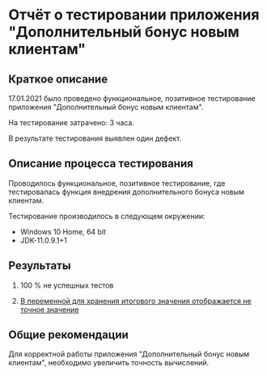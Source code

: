 # Отчёт о тестировании приложения "Дополнительный бонус новым клиентам"

## Краткое описание

17.01.2021 было проведено функциональное, позитивное тестирование приложения "Дополнительный бонус новым клиентам".

На тестирование затрачено: 3 часа.

В результате тестирования выявлен один дефект.

## Описание процесса тестирования

Проводилось функциональное, позитивное тестирование, где тестировалась функция внедрения дополнительного бонуса новым клиентам.

Тестирование производилось в следующем окружении:

* Windows 10 Home, 64 bit
* JDK-11.0.9.1+1

## Результаты

1. 100 % не успешных тестов

1. [В переменной для хранения итогового значения отображается не точное значение](https://github.com/verakirillova/java_2_2/issues/1)

## Общие рекомендации

Для корректной работы приложения "Дополнительный бонус новым клиентам", необходимо увеличить точность вычислений.

